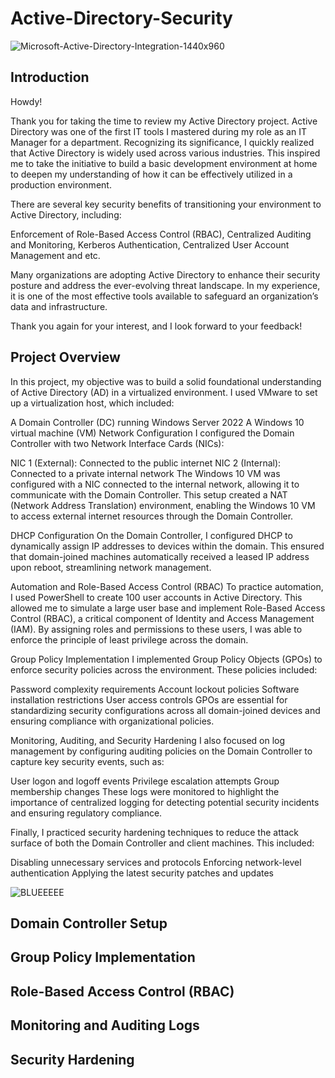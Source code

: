 # Active-Directory-Security

![Microsoft-Active-Directory-Integration-1440x960](https://github.com/user-attachments/assets/d493fd90-1d39-4e22-9d6b-7ec2151273f7)

## Introduction
Howdy!

Thank you for taking the time to review my Active Directory project. Active Directory was one of the first IT tools I mastered during my role as an IT Manager for a department. Recognizing its significance, I quickly realized that Active Directory is widely used across various industries. This inspired me to take the initiative to build a basic development environment at home to deepen my understanding of how it can be effectively utilized in a production environment.

There are several key security benefits of transitioning your environment to Active Directory, including:

Enforcement of Role-Based Access Control (RBAC), Centralized Auditing and Monitoring, Kerberos Authentication, Centralized User Account Management and etc. 

Many organizations are adopting Active Directory to enhance their security posture and address the ever-evolving threat landscape. In my experience, it is one of the most effective tools available to safeguard an organization’s data and infrastructure.

Thank you again for your interest, and I look forward to your feedback!


## Project Overview
In this project, my objective was to build a solid foundational understanding of Active Directory (AD) in a virtualized environment. I used VMware to set up a virtualization host, which included:

A Domain Controller (DC) running Windows Server 2022
A Windows 10 virtual machine (VM)
Network Configuration
I configured the Domain Controller with two Network Interface Cards (NICs):

NIC 1 (External): Connected to the public internet
NIC 2 (Internal): Connected to a private internal network
The Windows 10 VM was configured with a NIC connected to the internal network, allowing it to communicate with the Domain Controller. This setup created a NAT (Network Address Translation) environment, enabling the Windows 10 VM to access external internet resources through the Domain Controller.

DHCP Configuration
On the Domain Controller, I configured DHCP to dynamically assign IP addresses to devices within the domain. This ensured that domain-joined machines automatically received a leased IP address upon reboot, streamlining network management.

Automation and Role-Based Access Control (RBAC)
To practice automation, I used PowerShell to create 100 user accounts in Active Directory. This allowed me to simulate a large user base and implement Role-Based Access Control (RBAC), a critical component of Identity and Access Management (IAM). By assigning roles and permissions to these users, I was able to enforce the principle of least privilege across the domain.

Group Policy Implementation
I implemented Group Policy Objects (GPOs) to enforce security policies across the environment. These policies included:

Password complexity requirements
Account lockout policies
Software installation restrictions
User access controls
GPOs are essential for standardizing security configurations across all domain-joined devices and ensuring compliance with organizational policies.

Monitoring, Auditing, and Security Hardening
I also focused on log management by configuring auditing policies on the Domain Controller to capture key security events, such as:

User logon and logoff events
Privilege escalation attempts
Group membership changes
These logs were monitored to highlight the importance of centralized logging for detecting potential security incidents and ensuring regulatory compliance.

Finally, I practiced security hardening techniques to reduce the attack surface of both the Domain Controller and client machines. This included:

Disabling unnecessary services and protocols
Enforcing network-level authentication
Applying the latest security patches and updates

![BLUEEEEE](https://github.com/user-attachments/assets/cfa1d79b-d14c-4ec5-bad5-e9aae9b00ae4)


##  Domain Controller Setup

## Group Policy Implementation

##  Role-Based Access Control (RBAC)

##  Monitoring and Auditing Logs

##  Security Hardening
